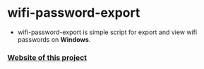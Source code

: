 # wifi-password-export
- wifi-password-export is simple script for export and view wifi passwords on **Windows**.
### [Website of this project](https://pchelium.github.io/projects/wifi-password-export.html)
